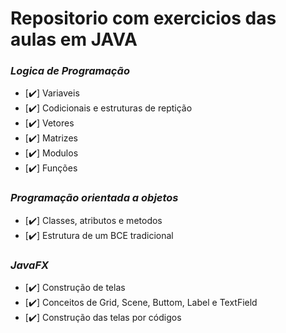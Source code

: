 # Repositorio com exercicios das aulas em JAVA

### *_Logica de Programação_*
- [:heavy_check_mark:] Variaveis
- [:heavy_check_mark:] Codicionais e estruturas de reptição
- [:heavy_check_mark:] Vetores
- [:heavy_check_mark:] Matrizes
- [:heavy_check_mark:] Modulos
- [:heavy_check_mark:] Funções 
 
### *_Programação orientada a objetos_*
- [:heavy_check_mark:] Classes, atributos e metodos
- [:heavy_check_mark:] Estrutura de um BCE tradicional

### *_JavaFX_*
- [:heavy_check_mark:] Construção de telas
- [:heavy_check_mark:] Conceitos de Grid, Scene, Buttom, Label e TextField
- [:heavy_check_mark:] Construção das telas por códigos  

